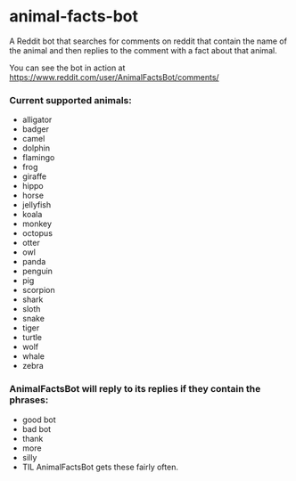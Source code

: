 # animal-facts-bot

A Reddit bot that searches for comments on reddit that contain the name of the animal and then replies to the comment with a fact about that animal.

You can see the bot in action at https://www.reddit.com/user/AnimalFactsBot/comments/

### Current supported animals:
* alligator
* badger
* camel
* dolphin
* flamingo
* frog
* giraffe
* hippo
* horse
* jellyfish
* koala
* monkey
* octopus
* otter
* owl
* panda
* penguin
* pig
* scorpion
* shark
* sloth
* snake
* tiger
* turtle
* wolf
* whale
* zebra

### AnimalFactsBot will reply to its replies if they contain the phrases:
* good bot
* bad bot
* thank
* more
* silly
* TIL
AnimalFactsBot gets these fairly often.
